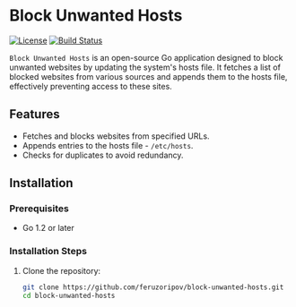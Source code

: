 # Block Unwanted Hosts

[![License](https://img.shields.io/badge/license-MIT-blue.svg)](LICENSE)
[![Build Status](https://github.com/feruzoripov/block-unwanted-hosts/actions/workflows/go.yml/badge.svg)](https://github.com/feruzoripov/block-unwanted-hosts/actions/workflows/go.yml)

`Block Unwanted Hosts` is an open-source Go application designed to block unwanted websites by updating the system's hosts file. It fetches a list of blocked websites from various sources and appends them to the hosts file, effectively preventing access to these sites.

## Features

- Fetches and blocks websites from specified URLs.
- Appends entries to the hosts file - `/etc/hosts`.
- Checks for duplicates to avoid redundancy.

## Installation

### Prerequisites

- Go 1.2 or later

### Installation Steps

1. Clone the repository:

   ```bash
   git clone https://github.com/feruzoripov/block-unwanted-hosts.git
   cd block-unwanted-hosts
   ```
